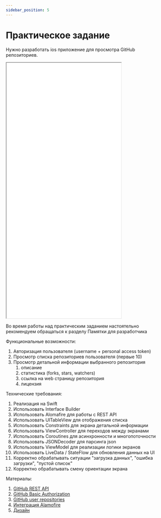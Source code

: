 ```yaml
---
sidebar_position: 5
---
```


# Практическое задание

Нужно разработать ios приложение для просмотра GitHub репозиториев.

<!-- Добавить IOS дизайн -->
<iframe width="360" height="800" src="//www.figma.com/embed?embed_host=share&url=https%3A%2F%2Fwww.figma.com%2Fproto%2FMh3ga5XAzyJNCY87NBp01G%2FGit_test%3Fnode-id%3D4%253A600%26scaling%3Dmin-zoom%26page-id%3D0%253A1%26starting-point-node-id%3D4%253A645" allowfullscreen></iframe>

Во время работы над практическим заданием настоятельно рекомендуем обращаться к разделу Памятки для разработчика <!--Добавить ссылку, когда будет доступна страница памяток-->

Функциональные возможности:
1. Авторизация пользователя (username + personal access token)
1. Просмотр списка репозиториев пользователя (первые 10)
1. Просмотр детальной информации выбранного репозитория
    1. описание
    1. статистика (forks, stars, watchers)
    1. ссылка на web страницу репозитория
    1. лицензия

Технические требования:
1. Реализация на Swift
1. Использовать Interface Builder
1. Использовать Alomafire для работы с REST API
1. Использовать UITableView для отображения списка
1. Использовать Constraints для экрана детальной информации
1. Использовать ViewController для переходов между экранами
1. Использовать Coroutines для асинхронности и многопоточности
1. Использовать JSONDecoder для парсинга json
1. Использовать ViewModel для реализации логики экранов
1. Использовать LiveData / StateFlow для обновления данных на UI
1. Корректно обрабатывать ситуации "загрузка данных", "ошибка загрузки", "пустой список"
1. Корректно обрабатывать смену ориентации экрана


Материалы:
1. [GitHub REST API](https://docs.github.com/en/rest)
1. [GitHub Basic Authorization](https://docs.github.com/en/rest/overview/other-authentication-methods#basic-authentication)
1. [GitHub user repositories](https://docs.github.com/en/rest/reference/repos#list-repositories-for-a-user)
1. [Интеграция Alamofire](https://github.com/Alamofire/Alamofire)
   <!-- Добавить IOS дизайн -->
1. [Дизайн](https://www.figma.com/file/Mh3ga5XAzyJNCY87NBp01G/Git_test)
